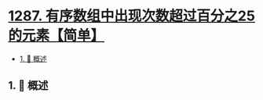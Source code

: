 # [1287. 有序数组中出现次数超过百分之25的元素【简单】](https://github.com/Tdahuyou/TNotes.leetcode/tree/main/notes/1287.%20%E6%9C%89%E5%BA%8F%E6%95%B0%E7%BB%84%E4%B8%AD%E5%87%BA%E7%8E%B0%E6%AC%A1%E6%95%B0%E8%B6%85%E8%BF%87%E7%99%BE%E5%88%86%E4%B9%8B25%E7%9A%84%E5%85%83%E7%B4%A0%E3%80%90%E7%AE%80%E5%8D%95%E3%80%91)

<!-- region:toc -->

- [1. 📝 概述](#1--概述)

<!-- endregion:toc -->

## 1. 📝 概述
